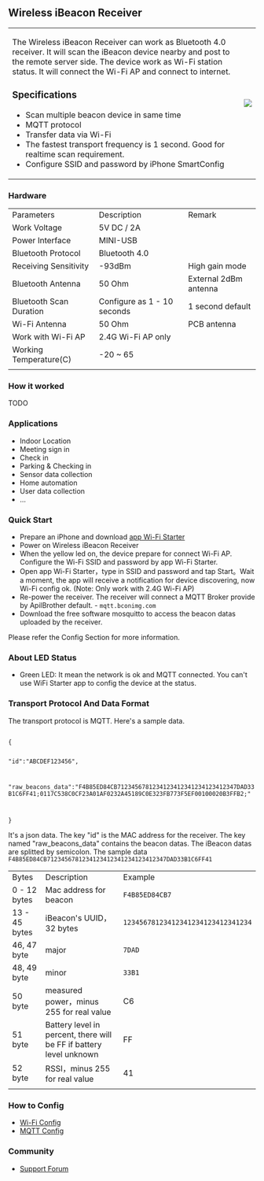 <languages/>

## Wireless iBeacon Receiver

<table>

<tr>

<td valign="top">

The Wireless iBeacon Receiver can work as Bluetooth 4.0 receiver. It
will scan the iBeacon device nearby and post to the remote server side.
The device work as Wi-Fi station status. It will connect the Wi-Fi AP
and connect to internet.

### Specifications

  - Scan multiple beacon device in same time
  - MQTT protocol
  - Transfer data via Wi-Fi
  - The fastest transport frequency is 1 second. Good for realtime scan
    requirement.
  - Configure SSID and password by iPhone
SmartConfig

</td>

<td>

<img src=http://7fvk57.com1.z0.glb.clouddn.com/wifi4.jpg-320.jpg align=right>

</td>

</tr>

</table>

### Hardware

|                         |                             |                       |
| ----------------------- | --------------------------- | --------------------- |
| Parameters              | Description                 | Remark                |
| Work Voltage            | 5V DC / 2A                  |                       |
| Power Interface         | MINI-USB                    |                       |
| Bluetooth Protocol      | Bluetooth 4.0               |                       |
| Receiving Sensitivity   | \-93dBm                     | High gain mode        |
| Bluetooth Antenna       | 50 Ohm                      | External 2dBm antenna |
| Bluetooth Scan Duration | Configure as 1 - 10 seconds | 1 second default      |
| Wi-Fi Antenna           | 50 Ohm                      | PCB antenna           |
| Work with Wi-Fi AP      | 2.4G Wi-Fi AP only          |                       |
| Working Temperature(C)  | \-20 ~ 65                   |                       |
|  |

### How it worked

TODO

### Applications

  - Indoor Location
  - Meeting sign in
  - Check in
  - Parking & Checking in
  - Sensor data collection
  - Home automation
  - User data collection
  - ...

### Quick Start

  - Prepare an iPhone and download [app Wi-Fi
    Starter](https://itunes.apple.com/app/texas-instruments-simplelink/id884122493?mt=8)
  - Power on Wireless iBeacon Receiver
  - When the yellow led on, the device prepare for connect Wi-Fi AP.
    Configure the Wi-Fi SSID and password by app Wi-Fi Starter.
  - Open app Wi-Fi Starter，type in SSID and password and tap Start。Wait
    a moment, the app will receive a notification for device
    discovering, now Wi-Fi config ok. (Note: Only work with 2.4G Wi-Fi
    AP)
  - Re-power the receiver. The receiver will connect a MQTT Broker
    provide by ApilBrother default. - `mqtt.bconimg.com`
  - Download the free software mosquitto to access the beacon datas
    uploaded by the receiver.

Please refer the Config Section for more information.

### About LED Status

  - Green LED: It mean the network is ok and MQTT connected. You can't
    use WiFi Starter app to config the device at the status.

### Transport Protocol And Data Format

The transport protocol is MQTT. Here's a sample data.

<code>
{

"id":"ABCDEF123456",

"raw_beacons_data":"F4B85ED84CB7123456781234123412341234123412347DAD33B1C6FF41;0117C538C0CF23A01AF0232A45189C0E323FB773F5EF00100020B3FFB2;"

} </code>

It's a json data. The key "id" is the MAC address for the receiver. The
key named "raw_beacons_data" contains the beacon datas. The iBeacon
datas are splitted by semicolon. The sample data
`F4B85ED84CB7123456781234123412341234123412347DAD33B1C6FF41`

|               |                                                                     |                                    |
| ------------- | ------------------------------------------------------------------- | ---------------------------------- |
| Bytes         | Description                                                         | Example                            |
| 0 - 12 bytes  | Mac address for beacon                                              | `F4B85ED84CB7`                     |
| 13 - 45 bytes | iBeacon's UUID，32 bytes                                             | `12345678123412341234123412341234` |
| 46, 47 byte   | major                                                               | `7DAD`                             |
| 48, 49 byte   | minor                                                               | `33B1`                             |
| 50 byte       | measured power，minus 255 for real value                             | C6                                 |
| 51 byte       | Battery level in percent, there will be FF if battery level unknown | FF                                 |
| 52 byte       | RSSI，minus 255 for real value                                       | 41                                 |
|  |

### How to Config

  - [Wi-Fi Config](Wi-Fi_Config_For_Wi-Fi-BLE-Sniffer.md)
  - [MQTT Config](MQTT_Config_For_Wi-Fi-Ble-Sniffer.md)

### Community

  - [Support Forum](http://bbs.aprbrother.com/c/wifi)